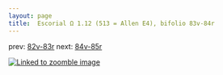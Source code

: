 ```yaml
---
layout: page
title:  Escorial Ω 1.12 (513 = Allen E4), bifolio 83v-84r
---
```


prev: [82v-83r](../82v-83r/) next: [84v-85r](../84v-85r/)



[![Linked to zoomble image](http://www.homermultitext.org/iipsrv?IIIF=/project/homer/pyramidal/deepzoom/hmt/e3bifolio/v1/E3_83v_84r.tif/full/2000,/0/default.jpg)](http://www.homermultitext.org/ict2/?urn=urn:cite2:hmt:e3bifolio.v1:E3_83v_84r)


